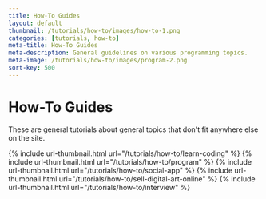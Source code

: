 ```yaml
---
title: How-To Guides
layout: default
thumbnail: /tutorials/how-to/images/how-to-1.png
categories: [tutorials, how-to]
meta-title: How-To Guides
meta-description: General guidelines on various programming topics.
meta-image: /tutorials/how-to/images/program-2.png
sort-key: 500
---
```


# How-To Guides

These are general tutorials about general topics that don't fit anywhere else on the site.

<div class="thumbnail-link-container">
{% include url-thumbnail.html url="/tutorials/how-to/learn-coding" %}
{% include url-thumbnail.html url="/tutorials/how-to/program" %}
{% include url-thumbnail.html url="/tutorials/how-to/social-app" %}
{% include url-thumbnail.html url="/tutorials/how-to/sell-digital-art-online" %}
{% include url-thumbnail.html url="/tutorials/how-to/interview" %}
</div>